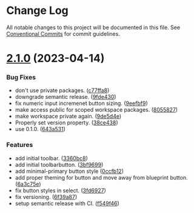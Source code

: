 # Change Log

All notable changes to this project will be documented in this file.
See [Conventional Commits](https://conventionalcommits.org) for commit guidelines.

# [2.1.0](https://github.com/Campaign-Buddy/campaign-buddy-frontend/compare/v0.1.0...v2.1.0) (2023-04-14)

### Bug Fixes

- don't use private packages. ([c77ffa8](https://github.com/Campaign-Buddy/campaign-buddy-frontend/commit/c77ffa86af7fd5a96338f2a9793572b94844d8af))
- downgrade semantic release. ([9fde430](https://github.com/Campaign-Buddy/campaign-buddy-frontend/commit/9fde4307dc31e14dede222fa35b04831b600fa9e))
- fix numeric input incremenet button sizing. ([9eefbf9](https://github.com/Campaign-Buddy/campaign-buddy-frontend/commit/9eefbf9c19175c005ab5c93625d6a9b92527ec52))
- make access public for scoped workspace packages. ([8055827](https://github.com/Campaign-Buddy/campaign-buddy-frontend/commit/805582741295a8b683f8e4de924b55f5955bbad7))
- make workspace private again. ([9de5d4e](https://github.com/Campaign-Buddy/campaign-buddy-frontend/commit/9de5d4e7d1e47c0f211ae664d0f957f39193e132))
- Properly set version property. ([38ce438](https://github.com/Campaign-Buddy/campaign-buddy-frontend/commit/38ce438d19c64248504e52baf130577dc9292058))
- use 0.1.0. ([643a531](https://github.com/Campaign-Buddy/campaign-buddy-frontend/commit/643a53115d365fc4523a22e018a8db0c009510be))

### Features

- add initial toolbar. ([3360bc8](https://github.com/Campaign-Buddy/campaign-buddy-frontend/commit/3360bc8d706681dfc77e41fbde4184f294b12bde))
- add initial toolbarbutton. ([3bf9699](https://github.com/Campaign-Buddy/campaign-buddy-frontend/commit/3bf96990a94336ebc70c6f159c5d5ec73719956d))
- add minimal-primary button style ([0ccfb12](https://github.com/Campaign-Buddy/campaign-buddy-frontend/commit/0ccfb12a8b49e8ed7f5a31dd61ba5349b6e47f8a))
- add proper theming for button and move away from blueprint button. ([6a3c75e](https://github.com/Campaign-Buddy/campaign-buddy-frontend/commit/6a3c75e39be1437e2cb8ee90238bc4ce9f4a34aa))
- fix button styles in select. ([3fd6927](https://github.com/Campaign-Buddy/campaign-buddy-frontend/commit/3fd69272473f3d33fa4196ef4ec33ad56e05279f))
- fix versioning. ([6f39a87](https://github.com/Campaign-Buddy/campaign-buddy-frontend/commit/6f39a87b85365175f175e177d4f4ca3edd20b2e8))
- setup semantic release with CI. ([f549f46](https://github.com/Campaign-Buddy/campaign-buddy-frontend/commit/f549f4671aa44ee9092c9b7583ec1ab97c07316d))

